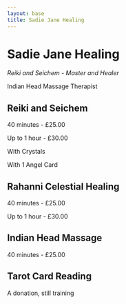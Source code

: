 ```yaml
---
layout: base
title: Sadie Jane Healing
---
```


# Sadie Jane Healing

*Reiki and Seichem - Master and Healer*

Indian Head Massage Therapist

## Reiki and Seichem

40 minutes - £25.00

Up to 1 hour - £30.00

With Crystals

With 1 Angel Card

## Rahanni Celestial Healing

40 minutes - £25.00

Up to 1 hour - £30.00

## Indian Head Massage

40 minutes - £25.00

## Tarot Card Reading

A donation, still training

